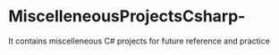 # MiscelleneousProjectsCsharp-
It contains miscelleneous C# projects for future reference and practice
